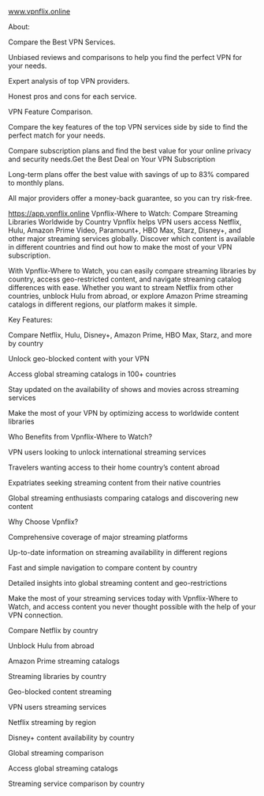 www.vpnflix.online

About:

Compare the Best VPN Services.

Unbiased reviews and comparisons to help you find the perfect VPN for your needs.

Expert analysis of top VPN providers.

Honest pros and cons for each service.

VPN Feature Comparison.


Compare the key features of the top VPN services side by side to find the perfect match for your needs.

Compare subscription plans and find the best value for your online privacy and security needs.Get the Best Deal on Your VPN Subscription

Long-term plans offer the best value with savings of up to 83% compared to monthly plans.

All major providers offer a money-back guarantee, so you can try risk-free.

https://app.vpnflix.online 
Vpnflix-Where to Watch: Compare Streaming Libraries Worldwide by Country
Vpnflix helps VPN users access Netflix, Hulu, Amazon Prime Video, Paramount+, HBO Max, Starz, Disney+, and other major streaming services globally. Discover which content is available in different countries and find out how to make the most of your VPN subscription.

With Vpnflix-Where to Watch, you can easily compare streaming libraries by country, access geo-restricted content, and navigate streaming catalog differences with ease. Whether you want to stream Netflix from other countries, unblock Hulu from abroad, or explore Amazon Prime streaming catalogs in different regions, our platform makes it simple.

Key Features:

Compare Netflix, Hulu, Disney+, Amazon Prime, HBO Max, Starz, and more by country

Unlock geo-blocked content with your VPN

Access global streaming catalogs in 100+ countries

Stay updated on the availability of shows and movies across streaming services

Make the most of your VPN by optimizing access to worldwide content libraries

Who Benefits from Vpnflix-Where to Watch?

VPN users looking to unlock international streaming services

Travelers wanting access to their home country’s content abroad

Expatriates seeking streaming content from their native countries

Global streaming enthusiasts comparing catalogs and discovering new content

Why Choose Vpnflix?

Comprehensive coverage of major streaming platforms

Up-to-date information on streaming availability in different regions

Fast and simple navigation to compare content by country

Detailed insights into global streaming content and geo-restrictions

Make the most of your streaming services today with Vpnflix-Where to Watch, and access content you never thought possible with the help of your VPN connection.

Compare Netflix by country

Unblock Hulu from abroad

Amazon Prime streaming catalogs

Streaming libraries by country

Geo-blocked content streaming

VPN users streaming services

Netflix streaming by region

Disney+ content availability by country

Global streaming comparison

Access global streaming catalogs

Streaming service comparison by country






